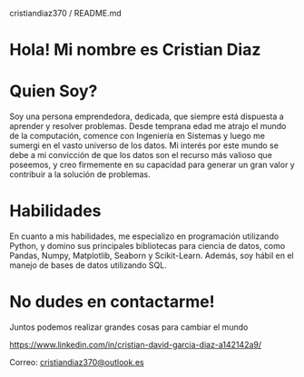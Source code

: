 cristiandiaz370 / README.md
# Hola! Mi nombre es Cristian Diaz

# Quien Soy?
Soy una persona emprendedora, dedicada, que siempre está dispuesta a aprender y resolver problemas. Desde temprana edad me atrajo el mundo de la computación, comence con Ingeniería en Sistemas y luego me sumergi en el vasto universo de los datos.
Mi interés por este mundo se debe a mi convicción de que los datos son el recurso más valioso que poseemos, y creo firmemente en su capacidad para generar un gran valor y contribuir a la solución de problemas.

# Habilidades
En cuanto a mis habilidades, me especializo en programación utilizando Python, y domino sus principales bibliotecas para ciencia de datos, como Pandas, Numpy, Matplotlib, Seaborn y Scikit-Learn. Además, soy hábil en el manejo de bases de datos utilizando SQL.

# No dudes en contactarme!

Juntos podemos realizar grandes cosas para cambiar el mundo

https://www.linkedin.com/in/cristian-david-garcia-diaz-a142142a9/

Correo: cristiandiaz370@outlook.es




